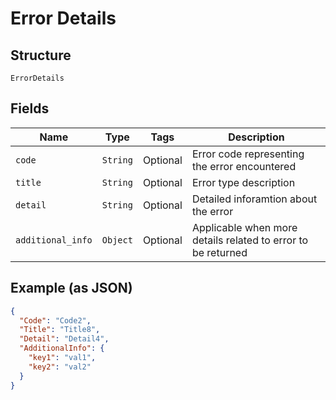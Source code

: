 
# Error Details

## Structure

`ErrorDetails`

## Fields

| Name | Type | Tags | Description |
|  --- | --- | --- | --- |
| `code` | `String` | Optional | Error code representing the error encountered |
| `title` | `String` | Optional | Error type description |
| `detail` | `String` | Optional | Detailed inforamtion about the error |
| `additional_info` | `Object` | Optional | Applicable when more details related to error to be returned |

## Example (as JSON)

```json
{
  "Code": "Code2",
  "Title": "Title8",
  "Detail": "Detail4",
  "AdditionalInfo": {
    "key1": "val1",
    "key2": "val2"
  }
}
```

